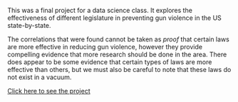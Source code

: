 This was a final project for a data science class. It explores the effectiveness of different legislature in preventing gun violence in the US state-by-state.

The correlations that were found cannot be taken as *proof* that certain laws are more effective in reducing gun violence, however they provide compelling evidence that more research should be done in the area. There does appear to be some evidence that certain types of laws are more effective than others, but we must also be careful to note that these laws do not exist in a vacuum.

[Click here to see the project](https://ajnacci.github.io/)
